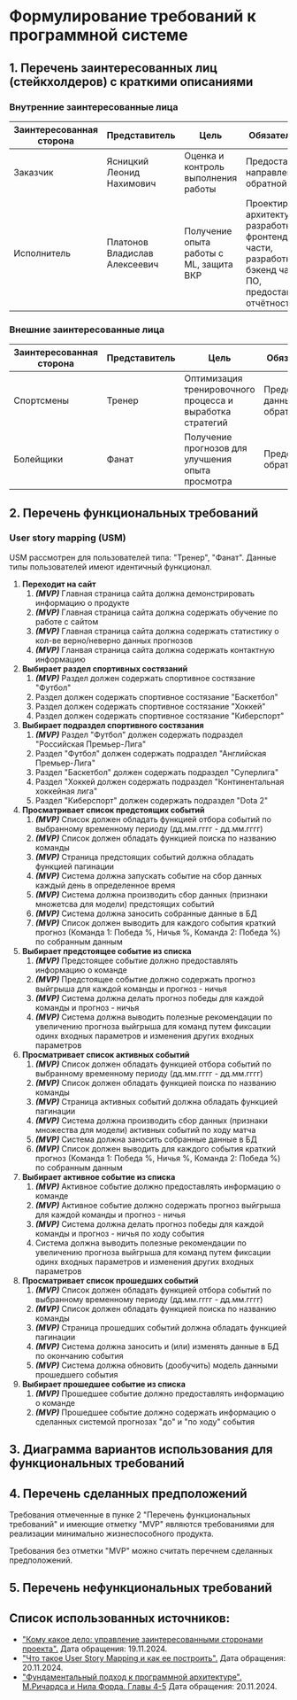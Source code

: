# Формулирование требований к программной системе

## 1. Перечень заинтересованных лиц (стейкхолдеров) с краткими описаниями

### Внутренние заинтересованные лица

|Заинтересованная сторона|Представитель|Цель|Обязательства|Влияние|Интерес|
|---|---|---|---|---|---|
|Заказчик|Ясницкий Леонид Нахимович|Оценка и контроль выполнения работы|Предоставление направлений и обратной связи|10|10|
|Исполнитель|Платонов Владислав Алексеевич|Получение опыта работы с ML, защита ВКР|Проектирование архитектуры, разработка фронтенд-части, разработка бэкенд части ПО, предоставление отчётности|10|10|


### Внешние заинтересованные лица

|Заинтересованная сторона|Представитель|Цель|Обязательства|Влияние|Интерес|
|---|---|---|---|---|---|
|Спортсмены|Тренер|Оптимизация тренировочного процесса и выработка стратегий|Предоставление данных и обратной связи|8|6|
|Болейщики|Фанат|Получение прогнозов для улучшения опыта просмотра|Предоставление обратной связи|4|6|

## 2. Перечень функциональных требований

### User story mapping (USM)

USM рассмотрен для пользователей типа: "Тренер", "Фанат". Данные типы пользователей имеют идентичный функционал.

1. **Переходит на сайт**
    1. ***(MVP)*** Главная страница сайта должна демонстрировать информацию о продукте
    2. ***(MVP)*** Главная страница сайта должна содержать обучение по работе с сайтом
    3. ***(MVP)*** Главная страница сайта должна содержать статистику о кол-ве верно/неверно данных прогнозов
    4. ***(MVP)*** Гланвая страница сайта должна содержать контактную информацию
2. **Выбирает раздел спортивных состязаний**
    1. ***(MVP)*** Раздел должен содержать спортивное состязание "Футбол"
    2. Раздел должен содержать спортивное состязание "Баскетбол"
    3. Раздел должен содержать спортивное состязание "Хоккей"
    4. Раздел должен содержать спортивное состязание "Киберспорт"
3. **Выбирает подраздел спортивного состязания**
    1. ***(MVP)*** Раздел "Футбол" должен содержать подраздел "Российская Премьер-Лига"
    2. Раздел "Футбол" должен содержать подраздел "Английская Премьер-Лига"
    3. Раздел "Баскетбол" должен содержать подраздел "Суперлига"
    4. Раздел "Хоккей должен содержать подраздел "Континентальная хоккейная лига"
    6. Раздел "Киберспорт" должен содержать подраздел "Dota 2"
4. **Просматривает список предстоящих событий**
    1. ***(MVP)*** Список должен обладать функцией отбора событий по выбранному временному периоду (дд.мм.гггг - дд.мм.гггг)
    2. ***(MVP)*** Список должен обладать функцией поиска по названию команды
    3. ***(MVP)*** Страница предстоящих событий должна обладать функцией пагинации
    4. ***(MVP)*** Система должна запускать событие на сбор данных каждый день в определенное время
    5. ***(MVP)*** Система должна производить сбор данных (признаки множетсва для модели) предстоящих событий
    6. ***(MVP)*** Система должна заносить собранные данные в БД
    7. ***(MVP)*** Список должен выводить для каждого события краткий прогноз (Команда 1: Победа %, Ничья %, Команда 2: Победа %) по собранным данным
5. **Выбирает предстоящее событие из списка**
    1. ***(MVP)*** Предстоящее событие должно предоставлять информацию о команде
    2. ***(MVP)*** Предстоящее событие должно содержать прогноз выйгрыша для каждой команды и прогноз - ничья
    3. ***(MVP)*** Система должна делать прогноз победы для каждой команды и прогноз - ничья
    4. ***(MVP)*** Система должна выводить полезные рекомендации по увеличению прогноза выйгрыша для команд путем фиксации одинх входных параметров и изменения других входных параметров
6. **Просматривает список активных событий**
    1. ***(MVP)*** Список должен обладать функцией отбора событий по выбранному временному периоду (дд.мм.гггг - дд.мм.гггг)
    2. ***(MVP)*** Список должен обладать функцией поиска по названию команды
    3. ***(MVP)*** Страница активных событий должна обладать функцией пагинации
    4. ***(MVP)*** Система должна производить сбор данных (признаки множества для модели) активных событий по ходу матча
    5. ***(MVP)*** Система должна заносить собранные данные в БД
    6. ***(MVP)*** Список должен выводить для каждого события краткий прогноз (Команда 1: Победа %, Ничья %, Команда 2: Победа %) по собранным данным
7. **Выбирает активное событие из списка**
    1. ***(MVP)*** Активное событие должно предоставлять информацию о команде
    2. ***(MVP)*** Активное событие должно содержать прогноз выйгрыша для каждой команды и прогноз - ничья
    3. ***(MVP)*** Система должна делать прогноз победы для каждой команды и прогноз - ничья по ходу события
    4. Система должна выводить полезные рекомендации по увеличению прогноза выйгрыша для команд путем фиксации одинх входных параметров и изменения других входных параметров
8. **Просматривает список прошедших событий**
    1. ***(MVP)*** Список должен обладать функцией отбора событий по выбранному временному периоду (дд.мм.гггг - дд.мм.гггг)
    2. ***(MVP)*** Список должен обладать функцией поиска по названию команды
    3. ***(MVP)*** Страница прошедших событий должна обладать функцией пагинации
    4. ***(MVP)*** Система должна заносить и (или) изменять данные в БД по окончанию события
    5. ***(MVP)*** Система должна обновить (дообучить) модель данными прошедшего события
9. **Выбирает прошедшее событие из списка**
    1. ***(MVP)*** Прошедшее событие должно предоставлять информацию о команде
    2. ***(MVP)*** Прошедшее событие должно содержать информацию о сделанных системой прогнозах "до" и "по ходу" события 

## 3. Диаграмма вариантов использования для функциональных требований

## 4. Перечень сделанных предположений

Требования отмеченные в пунке 2 "Перечень функциональных требований" и имеющие отметку "MVP" являются требованиями для реализации минимально жизнеспособного продукта.

Требования без отметки "MVP" можно считать перечнем сделанных предположений.

## 5. Перечень нефункциональных требований

## Список использованных источников:
- ["Кому какое дело: управление заинтересованными сторонами проекта".](https://habr.com/ru/articles/738750/) Дата обращения: 19.11.2024.
- ["Что такое User Story Mapping и как ее построить".](https://www.mango-office.ru/products/calltracking/for-marketing/osnovy/user-story-mapping-i-kak-ee-postroit/#:~:text=User%20Story%20Mapping%20(USM)%20%E2%80%94,%E2%80%94%20%D0%BD%D0%B0%D0%BE%D0%B1%D0%BE%D1%80%D0%BE%D1%82%2C%20%D0%BC%D0%BE%D0%B6%D0%BD%D0%BE%20%D1%81%D0%BC%D0%B5%D0%BB%D0%BE%20%D1%83%D0%B1%D0%B8%D1%80%D0%B0%D1%82%D1%8C.) Дата обращения: 20.11.2024.
- ["Фундаментальный подход к программной архитектуре". М.Ричардса и Нила Форда. Главы 4-5](https://books.yandex.ru/reader/twsi36mO?resource=book) Дата обращения: 20.11.2024.